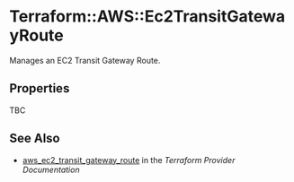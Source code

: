 # Terraform::AWS::Ec2TransitGatewayRoute

Manages an EC2 Transit Gateway Route.

## Properties

TBC

## See Also

* [aws_ec2_transit_gateway_route](https://www.terraform.io/docs/providers/aws/r/ec2_transit_gateway_route.html) in the _Terraform Provider Documentation_